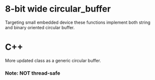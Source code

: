 # 8-bit wide circular_buffer

Targeting small embedded device these functions implement
both string and binary oriented circular buffer.

# C++

More updated class as a generic circular buffer.

### Note: NOT thread-safe
